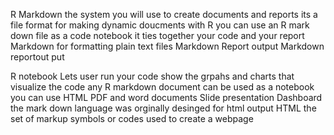 R Markdown 
	the system you will use to create documents and reports
	its a file format for making dynamic doucments with R
			you can use an R mark down file as a code notebook
				it ties together your code and your report
Markdown
for formatting plain text files
Markdown Report output Markdown reportout put

R notebook
Lets user run your code show the grpahs and charts that visualize the code  any R markdown document can be used as a notebook 
you can use 
		HTML PDF and word documents 
		Slide presentation
		Dashboard
				the mark down language was orginally desinged for html output 
HTML 
	the set of markup symbols or codes used to create a webpage